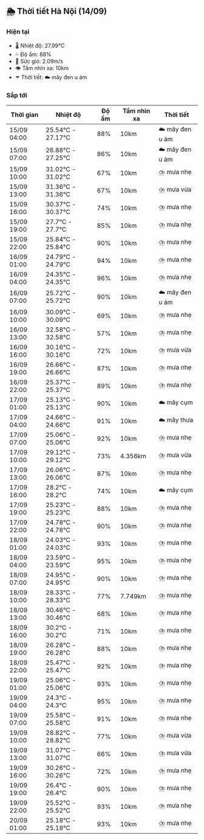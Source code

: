 ## 🌦️ Thời tiết Hà Nội (14/09)

### Hiện tại

- 🌡️ Nhiệt độ: 27.99℃
- 💦 Độ ẩm: 88%
- 💨 Sức gió: 2.09m/s
- 👁️ Tầm nhìn xa: 10km
- ☂️ Thời tiết: ☁️ mây đen u ám

### Sắp tới

| Thời gian | Nhiệt độ | Độ ẩm | Tầm nhìn xa | Thời tiết |
| --- | --- | --- | --- | --- |
| 15/09 04:00 | 25.54℃ - 27.17℃ | 88% | 10km | ☁️ mây đen u ám |
| 15/09 07:00 | 26.88℃ - 27.25℃ | 86% | 10km | ☁️ mây đen u ám |
| 15/09 10:00 | 31.02℃ - 31.02℃ | 67% | 10km | ⛈️ mưa nhẹ |
| 15/09 13:00 | 31.36℃ - 31.36℃ | 67% | 10km | ⛈️ mưa vừa |
| 15/09 16:00 | 30.37℃ - 30.37℃ | 74% | 10km | ⛈️ mưa nhẹ |
| 15/09 19:00 | 27.7℃ - 27.7℃ | 85% | 10km | ⛈️ mưa nhẹ |
| 15/09 22:00 | 25.84℃ - 25.84℃ | 90% | 10km | ⛈️ mưa nhẹ |
| 16/09 01:00 | 24.79℃ - 24.79℃ | 94% | 10km | ⛈️ mưa nhẹ |
| 16/09 04:00 | 24.35℃ - 24.35℃ | 96% | 10km | ⛈️ mưa nhẹ |
| 16/09 07:00 | 25.72℃ - 25.72℃ | 90% | 10km | ☁️ mây đen u ám |
| 16/09 10:00 | 30.09℃ - 30.09℃ | 69% | 10km | ⛈️ mưa nhẹ |
| 16/09 13:00 | 32.58℃ - 32.58℃ | 57% | 10km | ⛈️ mưa nhẹ |
| 16/09 16:00 | 30.16℃ - 30.16℃ | 72% | 10km | ⛈️ mưa vừa |
| 16/09 19:00 | 26.66℃ - 26.66℃ | 87% | 10km | ⛈️ mưa nhẹ |
| 16/09 22:00 | 25.37℃ - 25.37℃ | 89% | 10km | ⛈️ mưa nhẹ |
| 17/09 01:00 | 25.13℃ - 25.13℃ | 90% | 10km | ☁️ mây cụm |
| 17/09 04:00 | 24.66℃ - 24.66℃ | 91% | 10km | ☁️ mây thưa |
| 17/09 07:00 | 25.06℃ - 25.06℃ | 92% | 10km | ⛈️ mưa nhẹ |
| 17/09 10:00 | 29.12℃ - 29.12℃ | 73% | 4.356km | ⛈️ mưa vừa |
| 17/09 13:00 | 26.06℃ - 26.06℃ | 87% | 10km | ⛈️ mưa nhẹ |
| 17/09 16:00 | 28.2℃ - 28.2℃ | 74% | 10km | ☁️ mây cụm |
| 17/09 19:00 | 25.23℃ - 25.23℃ | 88% | 10km | ⛈️ mưa nhẹ |
| 17/09 22:00 | 24.78℃ - 24.78℃ | 90% | 10km | ⛈️ mưa nhẹ |
| 18/09 01:00 | 24.03℃ - 24.03℃ | 93% | 10km | ⛈️ mưa nhẹ |
| 18/09 04:00 | 23.59℃ - 23.59℃ | 95% | 10km | ⛈️ mưa nhẹ |
| 18/09 07:00 | 24.95℃ - 24.95℃ | 90% | 10km | ⛈️ mưa nhẹ |
| 18/09 10:00 | 28.33℃ - 28.33℃ | 77% | 7.749km | ⛈️ mưa nhẹ |
| 18/09 13:00 | 30.46℃ - 30.46℃ | 68% | 10km | ⛈️ mưa nhẹ |
| 18/09 16:00 | 30.2℃ - 30.2℃ | 71% | 10km | ⛈️ mưa nhẹ |
| 18/09 19:00 | 26.28℃ - 26.28℃ | 88% | 10km | ⛈️ mưa nhẹ |
| 18/09 22:00 | 25.47℃ - 25.47℃ | 92% | 10km | ⛈️ mưa nhẹ |
| 19/09 01:00 | 25.06℃ - 25.06℃ | 93% | 10km | ⛈️ mưa nhẹ |
| 19/09 04:00 | 24.3℃ - 24.3℃ | 95% | 10km | ⛈️ mưa nhẹ |
| 19/09 07:00 | 25.58℃ - 25.58℃ | 91% | 10km | ⛈️ mưa nhẹ |
| 19/09 10:00 | 28.82℃ - 28.82℃ | 77% | 10km | ⛈️ mưa vừa |
| 19/09 13:00 | 31.07℃ - 31.07℃ | 66% | 10km | ⛈️ mưa vừa |
| 19/09 16:00 | 30.26℃ - 30.26℃ | 72% | 10km | ⛈️ mưa nhẹ |
| 19/09 19:00 | 26.4℃ - 26.4℃ | 90% | 10km | ⛈️ mưa nhẹ |
| 19/09 22:00 | 25.52℃ - 25.52℃ | 93% | 10km | ⛈️ mưa nhẹ |
| 20/09 01:00 | 25.18℃ - 25.18℃ | 93% | 10km | ⛈️ mưa nhẹ |
